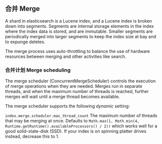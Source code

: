 ## 合并 Merge

A shard in elasticsearch is a Lucene index, and a Lucene index is broken down into segments. Segments are internal storage elements in the index where the index data is stored, and are immutable. Smaller segments are periodically merged into larger segments to keep the index size at bay and to expunge deletes.

The merge process uses auto-throttling to balance the use of hardware resources between merging and other activities like search.

### 合并计划 Merge scheduling

The merge scheduler (ConcurrentMergeScheduler) controls the execution of merge operations when they are needed. Merges run in separate threads, and when the maximum number of threads is reached, further merges will wait until a merge thread becomes available.

The merge scheduler supports the following _dynamic_ setting:

`index.merge.scheduler.max_thread_count`
     The maximum number of threads that may be merging at once. Defaults to `Math.max(1, Math.min(4, Runtime.getRuntime().availableProcessors() / 2))` which works well for a good solid-state-disk (SSD). If your index is on spinning platter drives instead, decrease this to 1. 
